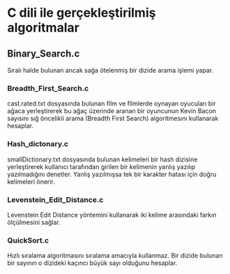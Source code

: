 # C dili ile gerçekleştirilmiş algoritmalar
## Binary_Search.c

Sıralı halde bulunan ancak sağa ötelenmiş bir dizide arama işlemi yapar.

### Breadth_First_Search.c

cast.rated.txt dosyasında bulunan film ve filmlerde oynayan oyucuları bir ağaca yerleştirerek bu ağaç üzerinde aranan bir oyuncunun Kevin Bacon sayısını sığ öncelikli arama (Breadth First Search) algoritmesını kullanarak hesaplar.

### Hash_dictonary.c

smallDictionary.txt dosyasında bulunan kelimeleri bir hash dizisine yerleştirerek kullanıcı tarafından girilen bir kelimenin yanlış yazılıp yazılmadığını denetler. Yanlış yazılmışsa tek bir karakter hatası için doğru kelimeleri önerir.

### Levenstein_Edit_Distance.c

Levenstein Edit Distance yöntemini kullanarak iki kelime arasındaki farkın ölçülmesini sağlar. 

### QuickSort.c

Hızlı sıralama algoritmasını sıralama amacıyla kullanmaz. Bir dizide bulunan bir sayının o dizideki kaçıncı büyük sayı olduğunu hesaplar.
